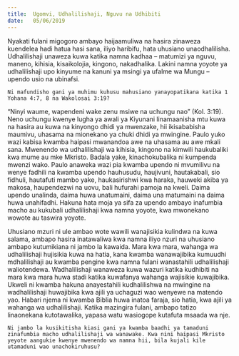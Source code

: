 ```yaml
---
title:  Ugomvi, Udhalilishaji, Nguvu na Udhibiti
date:   05/06/2019
---
```


Nyakati fulani migogoro ambayo haijaamuliwa na hasira zinaweza kuendelea hadi hatua hasi sana, iliyo haribifu, hata uhusiano unaodhalilisha. Udhalilishaji unaweza kuwa katika namna kadhaa – matumizi ya nguvu, maneno, kihisia, kisaikolojia, kingono, nakadhalika. Lakini namna yoyote ya udhalilishaji upo kinyume na kanuni ya msingi ya ufalme wa Mungu – upendo usio na ubinafsi.

`Ni mafundisho gani ya muhimu kuhusu mahusiano yanayopatikana katika 1 Yohana 4:7, 8 na Wakolosai 3:19?`

“Ninyi waume, wapendeni wake zenu msiwe na uchungu nao” (Kol. 3:19). Neno uchungu kwenye lugha ya awali ya Kiyunani linamaanisha mtu kuwa na hasira au kuwa na kinyongo dhidi ya mwenzake, hii ikisababisha maumivu, uhasama na mionekano ya chuki dhidi ya mwingine. Paulo yuko wazi kabisa kwamba haipasi mwanandoa awe na uhasama au awe mkali sana. Mwenendo wa udhalilishaji wa kihisia, kingono na kimwili haukubaliki kwa mume au mke Mkristo. Badala yake, kinachokubalika ni kumpenda mwenzi wako. Paulo anaweka wazi pia kwamba upendo ni mvumilivu na wenye fadhili na kwamba upendo hauhusudu, haujivuni, hautakabali, sio fidhuli, hautafuti mambo yake, haukasirishwi kwa haraka, hauweki akiba ya makosa, haupendezwi na uovu, bali hufurahi pamoja na kweli. Daima upendo unalinda, daima huwa unatumaini, daima una matumaini na daima huwa unahifadhi. Hakuna hata moja ya sifa za upendo ambayo inafumbia macho au kukubali udhalilishaji kwa namna yoyote, kwa mwonekano wowote au taswira yoyote.

Uhusiano mzuri ni ule ambao wote wawili wanajisikia kulindwa na kuwa salama, ambapo hasira inatawaliwa kwa namna iliyo nzuri na uhusiano ambapo kutumikiana ni jambo la kawaida. Mara kwa mara, wahanga wa udhalilishaji hujisikia kuwa na hatia, kana kwamba wanawajibika kumuudhi mdhalilishaji au kwamba pengine kwa namna fulani wanastahili udhalilishaji waliotendewa. Wadhalilishaji wanaweza kuwa wazuri katika kudhibiti na mara kwa mara huwa stadi katika kuwafanya wahanga wajisikie kuwajibika. Ukweli ni kwamba hakuna anayestahili kudhalilishwa na mwingine na wadhalilishaji huwajibika kwa ajili ya uchaguzi wao wenyewe na matendo yao. Habari njema ni kwamba Biblia huwa inatoa faraja, sio hatia, kwa ajili ya wahanga wa udhalilishaji. Katika mazingira fulani, ambapo tatizo linaonekana kutotawalika, yapasa watu wasiogope kutafuta msaada wa nje.

`Ni jambo la kusikitisha kiasi gani ya kwamba baadhi ya tamaduni zinafumbia macho udhalilishaji wa wanawake. Kwa nini haipasi Mkristo yeyote aangukie kwenye mwenendo wa namna hii, bila kujali kile utamaduni wao unachokiruhusu?`